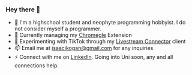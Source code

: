 ### Hey there 👋
- 🌱 I'm a highschool student and neophyte programming hobbyist. I do not consider myself a programmer.
- 🔭 Currently managing my [Chromegle](https://github.com/isaackogan/Chromegle) Extension
- 💃 Experimenting with TikTok through my [Livestream Connector](https://github.com/isaackogan/TikTok-Live-Connector) client
- 📫 Email me at isaacikogan@gmail.com for any inquiries
- ⚡ Connect with me on [LinkedIn](https://www.linkedin.com/in/isaackogan/). Going into Uni soon, any and all connections help.
